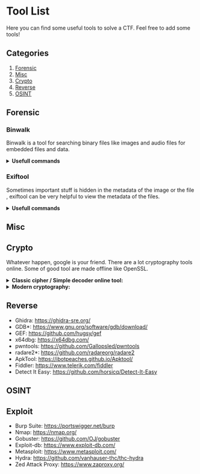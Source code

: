 # Tool List

Here you can find some useful tools to solve a CTF. Feel free to add some tools!

## Categories

1. [Forensic](#forensic)
2. [Misc](#misc)
3. [Crypto](#crypto)
4. [Reverse](#reverse)
5. [OSINT](#osint)


## Forensic

### Binwalk

Binwalk is a tool for searching binary files like images and audio files for embedded files and data.

<details><summary><b>Usefull commands</b></summary>
    ```sh
    binwalk file        Displays the embedded data in the given file 
    binwalk -e file     Displays and extracts the data from the given file
    ```
</details>

### Exiftool

Sometimes important stuff is hidden in the metadata of the image or the file , exiftool can be very helpful to view the metadata of the files.

<details><summary><b>Usefull commands</b></summary>
    ```sh
    exiftool "file"     //shows the metadata of the given file
    ```
</details>

## Misc

## Crypto

Whatever happen, google is your friend. There are a lot cryptography tools online. Some of good tool are made offline like OpenSSL.



<details><summary><b>Classic cipher / Simple decoder online tool:</b></summary>
- hallo
- welt
</details>



<details><summary><b>Modern cryptography:</b></summary>
- https://gchq.github.io/CyberChef/ - All in one tool
- https://crackstation.net/ - Crack hash
- Cryptool
- John the Ripper 
- Hashcat

Cracking compressed file:
- John the Ripper
    ```sh
    john --wordlist=/usr/share/wordlists/rockyou.txt hash.txt
    ```
- fcrackzip 
    ```sh
    fcrackzip -D -u -p rockyou.txt  filename.zip
    ```
- Hashcat 
    
</details>

## Reverse

- Ghidra: https://ghidra-sre.org/
- GDB*: https://www.gnu.org/software/gdb/download/ 
- GEF: https://github.com/hugsy/gef 
- x64dbg: https://x64dbg.com/
- pwntools: https://github.com/Gallopsled/pwntools
- radare2*: https://github.com/radareorg/radare2
- ApkTool: https://ibotpeaches.github.io/Apktool/
- Fiddler: https://www.telerik.com/fiddler
- Detect It Easy: https://github.com/horsicq/Detect-It-Easy


## OSINT

## Exploit

- Burp Suite: https://portswigger.net/burp
- Nmap: https://nmap.org/
- Gobuster: https://github.com/OJ/gobuster
- Exploit-db: https://www.exploit-db.com/
- Metasploit: https://www.metasploit.com/
- Hydra: https://github.com/vanhauser-thc/thc-hydra
- Zed Attack Proxy: https://www.zaproxy.org/
